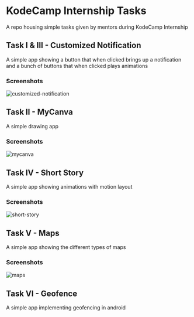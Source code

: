 # KodeCamp Internship Tasks

A repo housing simple tasks given by mentors during KodeCamp Internship

## Task I & III - Customized Notification
A simple app showing a button that when clicked brings up a notification and a bunch of buttons that
when clicked plays animations

### Screenshots
![customized-notification](./screenshots/customized-notification.png)

## Task II - MyCanva
A simple drawing app
### Screenshots
![mycanva](./screenshots/mycanva.png)

## Task IV - Short Story

A simple app showing animations with motion layout

### Screenshots

![short-story](./screenshots/short-story.png)

## Task V - Maps

A simple app showing the different types of maps

### Screenshots

![maps](./screenshots/maps.png)

## Task VI - Geofence

A simple app implementing geofencing in android
